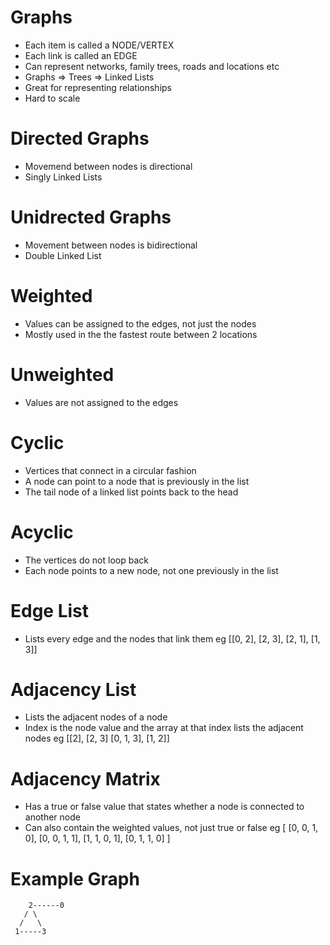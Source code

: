 # Graphs
- Each item is called a NODE/VERTEX
- Each link is called an EDGE
- Can represent networks, family trees, roads and locations etc
- Graphs => Trees => Linked Lists
- Great for representing relationships
- Hard to scale

# Directed Graphs
- Movemend between nodes is directional
- Singly Linked Lists

# Unidrected Graphs
- Movement between nodes is bidirectional
- Double Linked List

# Weighted
- Values can be assigned to the edges, not just the nodes
- Mostly used in the the fastest route between 2 locations

# Unweighted
- Values are not assigned to the edges

# Cyclic
- Vertices that connect in a circular fashion
- A node can point to a node that is previously in the list 
- The tail node of a linked list points back to the head

# Acyclic
- The vertices do not loop back
- Each node points to a new node, not one previously in the list

# Edge List
- Lists every edge and the nodes that link them
eg [[0, 2], [2, 3], [2, 1], [1, 3]]

# Adjacency List
- Lists the adjacent nodes of a node
- Index is the node value and the array at that index lists the adjacent nodes
eg [[2], [2, 3] [0, 1, 3], [1, 2]]

# Adjacency Matrix
- Has a true or false value that states whether a node is connected to another node
- Can also contain the weighted values, not just true or false
eg [
    [0, 0, 1, 0],
    [0, 0, 1, 1],
    [1, 1, 0, 1],
    [0, 1, 1, 0]
]

# Example Graph

        2------0
       / \
      /   \
     1-----3